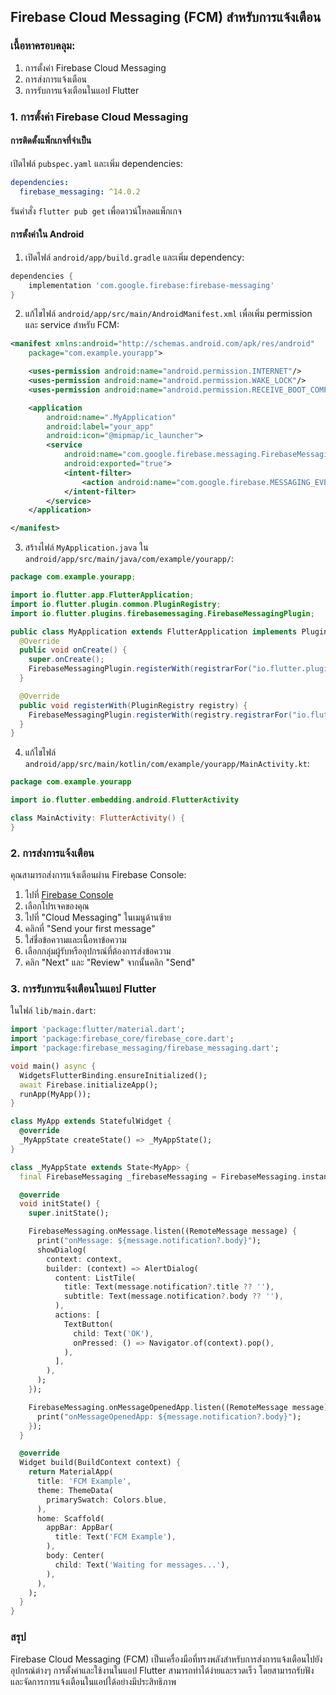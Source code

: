 ## Firebase Cloud Messaging (FCM) สำหรับการแจ้งเตือน

### เนื้อหาครอบคลุม:
1. การตั้งค่า Firebase Cloud Messaging
2. การส่งการแจ้งเตือน
3. การรับการแจ้งเตือนในแอป Flutter

### 1. การตั้งค่า Firebase Cloud Messaging

#### การติดตั้งแพ็กเกจที่จำเป็น

เปิดไฟล์ `pubspec.yaml` และเพิ่ม dependencies:
```yaml
dependencies:
  firebase_messaging: ^14.0.2
```

รันคำสั่ง `flutter pub get` เพื่อดาวน์โหลดแพ็กเกจ

#### การตั้งค่าใน Android

1. เปิดไฟล์ `android/app/build.gradle` และเพิ่ม dependency:
```groovy
dependencies {
    implementation 'com.google.firebase:firebase-messaging'
}
```

2. แก้ไขไฟล์ `android/app/src/main/AndroidManifest.xml` เพื่อเพิ่ม permission และ service สำหรับ FCM:
```xml
<manifest xmlns:android="http://schemas.android.com/apk/res/android"
    package="com.example.yourapp">

    <uses-permission android:name="android.permission.INTERNET"/>
    <uses-permission android:name="android.permission.WAKE_LOCK"/>
    <uses-permission android:name="android.permission.RECEIVE_BOOT_COMPLETED"/>

    <application
        android:name=".MyApplication"
        android:label="your_app"
        android:icon="@mipmap/ic_launcher">
        <service
            android:name="com.google.firebase.messaging.FirebaseMessagingService"
            android:exported="true">
            <intent-filter>
                <action android:name="com.google.firebase.MESSAGING_EVENT"/>
            </intent-filter>
        </service>
    </application>

</manifest>
```

3. สร้างไฟล์ `MyApplication.java` ใน `android/app/src/main/java/com/example/yourapp/`:
```java
package com.example.yourapp;

import io.flutter.app.FlutterApplication;
import io.flutter.plugin.common.PluginRegistry;
import io.flutter.plugins.firebasemessaging.FirebaseMessagingPlugin;

public class MyApplication extends FlutterApplication implements PluginRegistry.PluginRegistrantCallback {
  @Override
  public void onCreate() {
    super.onCreate();
    FirebaseMessagingPlugin.registerWith(registrarFor("io.flutter.plugins.firebasemessaging.FirebaseMessagingPlugin"));
  }

  @Override
  public void registerWith(PluginRegistry registry) {
    FirebaseMessagingPlugin.registerWith(registry.registrarFor("io.flutter.plugins.firebasemessaging.FirebaseMessagingPlugin"));
  }
}
```

4. แก้ไขไฟล์ `android/app/src/main/kotlin/com/example/yourapp/MainActivity.kt`:
```kotlin
package com.example.yourapp

import io.flutter.embedding.android.FlutterActivity

class MainActivity: FlutterActivity() {
}
```

### 2. การส่งการแจ้งเตือน

คุณสามารถส่งการแจ้งเตือนผ่าน Firebase Console:

1. ไปที่ [Firebase Console](https://console.firebase.google.com/)
2. เลือกโปรเจคของคุณ
3. ไปที่ "Cloud Messaging" ในเมนูด้านซ้าย
4. คลิกที่ "Send your first message"
5. ใส่ชื่อข้อความและเนื้อหาข้อความ
6. เลือกกลุ่มผู้รับหรืออุปกรณ์ที่ต้องการส่งข้อความ
7. คลิก "Next" และ "Review" จากนั้นคลิก "Send"

### 3. การรับการแจ้งเตือนในแอป Flutter

ในไฟล์ `lib/main.dart`:
```dart
import 'package:flutter/material.dart';
import 'package:firebase_core/firebase_core.dart';
import 'package:firebase_messaging/firebase_messaging.dart';

void main() async {
  WidgetsFlutterBinding.ensureInitialized();
  await Firebase.initializeApp();
  runApp(MyApp());
}

class MyApp extends StatefulWidget {
  @override
  _MyAppState createState() => _MyAppState();
}

class _MyAppState extends State<MyApp> {
  final FirebaseMessaging _firebaseMessaging = FirebaseMessaging.instance;

  @override
  void initState() {
    super.initState();

    FirebaseMessaging.onMessage.listen((RemoteMessage message) {
      print("onMessage: ${message.notification?.body}");
      showDialog(
        context: context,
        builder: (context) => AlertDialog(
          content: ListTile(
            title: Text(message.notification?.title ?? ''),
            subtitle: Text(message.notification?.body ?? ''),
          ),
          actions: [
            TextButton(
              child: Text('OK'),
              onPressed: () => Navigator.of(context).pop(),
            ),
          ],
        ),
      );
    });

    FirebaseMessaging.onMessageOpenedApp.listen((RemoteMessage message) {
      print("onMessageOpenedApp: ${message.notification?.body}");
    });
  }

  @override
  Widget build(BuildContext context) {
    return MaterialApp(
      title: 'FCM Example',
      theme: ThemeData(
        primarySwatch: Colors.blue,
      ),
      home: Scaffold(
        appBar: AppBar(
          title: Text('FCM Example'),
        ),
        body: Center(
          child: Text('Waiting for messages...'),
        ),
      ),
    );
  }
}
```

### สรุป

Firebase Cloud Messaging (FCM) เป็นเครื่องมือที่ทรงพลังสำหรับการส่งการแจ้งเตือนไปยังอุปกรณ์ต่างๆ การตั้งค่าและใช้งานในแอป Flutter สามารถทำได้ง่ายและรวดเร็ว โดยสามารถรับฟังและจัดการการแจ้งเตือนในแอปได้อย่างมีประสิทธิภาพ